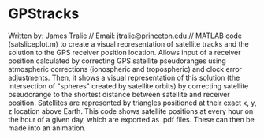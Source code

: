 # GPStracks
Written by: James Tralie
// Email: jtralie@princeton.edu // 
MATLAB code (satsliceplot.m) to create a visual representation of satellite tracks and the solution to the GPS receiver position location. Allows input of a receiver position calculated by correcting GPS satellite pseudoranges using atmospheric corrections (ionospheric and tropospheric) and clock error adjustments. Then, it shows a visual representation of this solution (the intersection of "spheres" created by satellite orbits) by correcting satellite pseudorange to the shortest distance between satellite and receiver position. Satellites are represented by triangles positioned at their exact x, y, z location above Earth. This code shows satellite positions at every hour on the hour of a given day, which are exported as .pdf files. These can then be made into an animation. 

